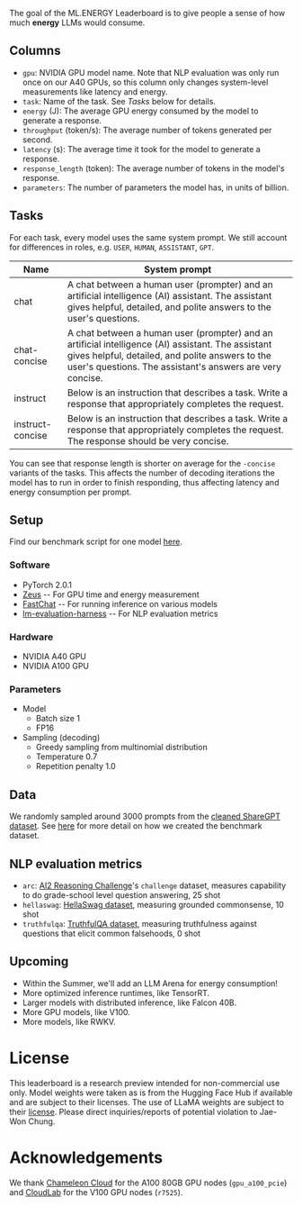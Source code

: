 The goal of the ML.ENERGY Leaderboard is to give people a sense of how much **energy** LLMs would consume.

## Columns

- `gpu`: NVIDIA GPU model name. Note that NLP evaluation was only run once on our A40 GPUs, so this column only changes system-level measurements like latency and energy.
- `task`: Name of the task. See *Tasks* below for details.
- `energy` (J): The average GPU energy consumed by the model to generate a response.
- `throughput` (token/s): The average number of tokens generated per second.
- `latency` (s): The average time it took for the model to generate a response.
- `response_length` (token): The average number of tokens in the model's response.
- `parameters`: The number of parameters the model has, in units of billion.

## Tasks

For each task, every model uses the same system prompt. We still account for differences in roles, e.g. `USER`, `HUMAN`, `ASSISTANT`, `GPT`.

| Name | System prompt |
|--|--|
| chat | A chat between a human user (prompter) and an artificial intelligence (AI) assistant. The assistant gives helpful, detailed, and polite answers to the user's questions. |
| chat-concise | A chat between a human user (prompter) and an artificial intelligence (AI) assistant. The assistant gives helpful, detailed, and polite answers to the user's questions. The assistant's answers are very concise. |
| instruct | Below is an instruction that describes a task. Write a response that appropriately completes the request. |
| instruct-concise | Below is an instruction that describes a task. Write a response that appropriately completes the request. The response should be very concise. |

You can see that response length is shorter on average for the `-concise` variants of the tasks.
This affects the number of decoding iterations the model has to run in order to finish responding, thus affecting latency and energy consumption per prompt.

## Setup

Find our benchmark script for one model [here](https://github.com/ml-energy/leaderboard/blob/master/benchmark.py).

### Software

- PyTorch 2.0.1
- [Zeus](https://ml.energy/zeus) -- For GPU time and energy measurement
- [FastChat](https://github.com/lm-sys/fastchat) -- For running inference on various models
- [lm-evaluation-harness](https://github.com/EleutherAI/lm-evaluation-harness/commit/72b7f0c00a6ff94632c5b873fc24e093ae74fa47) -- For NLP evaluation metrics

### Hardware

- NVIDIA A40 GPU
- NVIDIA A100 GPU

### Parameters

- Model
  - Batch size 1
  - FP16
- Sampling (decoding)
  - Greedy sampling from multinomial distribution
  - Temperature 0.7
  - Repetition penalty 1.0

## Data

We randomly sampled around 3000 prompts from the [cleaned ShareGPT dataset](https://huggingface.co/datasets/anon8231489123/ShareGPT_Vicuna_unfiltered).
See [here](https://github.com/ml-energy/leaderboard/tree/master/sharegpt) for more detail on how we created the benchmark dataset.

## NLP evaluation metrics

- `arc`: [AI2 Reasoning Challenge](https://allenai.org/data/arc)'s `challenge` dataset, measures capability to do grade-school level question answering, 25 shot
- `hellaswag`: [HellaSwag dataset](https://allenai.org/data/hellaswag), measuring grounded commonsense, 10 shot
- `truthfulqa`: [TruthfulQA dataset](https://arxiv.org/abs/2109.07958), measuring truthfulness against questions that elicit common falsehoods, 0 shot

## Upcoming

- Within the Summer, we'll add an LLM Arena for energy consumption!
- More optimized inference runtimes, like TensorRT.
- Larger models with distributed inference, like Falcon 40B.
- More GPU models, like V100.
- More models, like RWKV.

# License

This leaderboard is a research preview intended for non-commercial use only.
Model weights were taken as is from the Hugging Face Hub if available and are subject to their licenses.
The use of LLaMA weights are subject to their [license](https://github.com/facebookresearch/llama/blob/main/MODEL_CARD.md).
Please direct inquiries/reports of potential violation to Jae-Won Chung.

# Acknowledgements

We thank [Chameleon Cloud](https://www.chameleoncloud.org/) for the A100 80GB GPU nodes (`gpu_a100_pcie`) and [CloudLab](https://cloudlab.us/) for the V100 GPU nodes (`r7525`).
